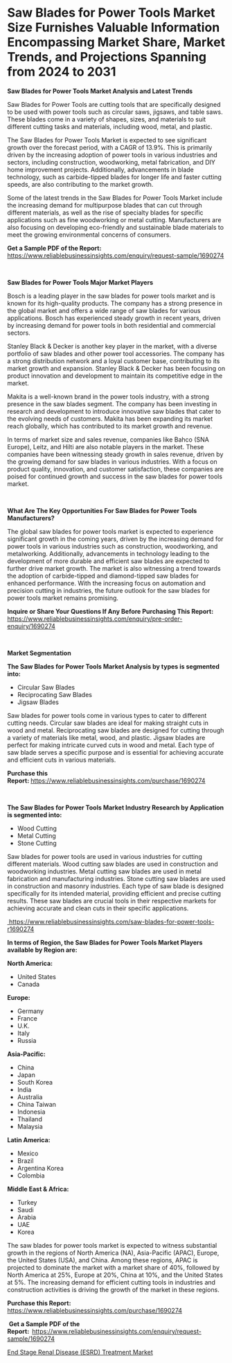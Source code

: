 <p><h1>Saw Blades for Power Tools Market Size Furnishes Valuable Information Encompassing Market Share, Market Trends, and Projections Spanning from 2024 to 2031</h1></p><p><strong>Saw Blades for Power Tools Market Analysis and Latest Trends</strong></p>
<p><p>Saw Blades for Power Tools are cutting tools that are specifically designed to be used with power tools such as circular saws, jigsaws, and table saws. These blades come in a variety of shapes, sizes, and materials to suit different cutting tasks and materials, including wood, metal, and plastic.</p><p>The Saw Blades for Power Tools Market is expected to see significant growth over the forecast period, with a CAGR of 13.9%. This is primarily driven by the increasing adoption of power tools in various industries and sectors, including construction, woodworking, metal fabrication, and DIY home improvement projects. Additionally, advancements in blade technology, such as carbide-tipped blades for longer life and faster cutting speeds, are also contributing to the market growth.</p><p>Some of the latest trends in the Saw Blades for Power Tools Market include the increasing demand for multipurpose blades that can cut through different materials, as well as the rise of specialty blades for specific applications such as fine woodworking or metal cutting. Manufacturers are also focusing on developing eco-friendly and sustainable blade materials to meet the growing environmental concerns of consumers.</p></p>
<p><strong>Get a Sample PDF of the Report:&nbsp;</strong> <a href="https://www.reliablebusinessinsights.com/enquiry/request-sample/1690274">https://www.reliablebusinessinsights.com/enquiry/request-sample/1690274</a></p>
<p>&nbsp;</p>
<p><strong>Saw Blades for Power Tools Major Market Players</strong></p>
<p><p>Bosch is a leading player in the saw blades for power tools market and is known for its high-quality products. The company has a strong presence in the global market and offers a wide range of saw blades for various applications. Bosch has experienced steady growth in recent years, driven by increasing demand for power tools in both residential and commercial sectors.</p><p>Stanley Black & Decker is another key player in the market, with a diverse portfolio of saw blades and other power tool accessories. The company has a strong distribution network and a loyal customer base, contributing to its market growth and expansion. Stanley Black & Decker has been focusing on product innovation and development to maintain its competitive edge in the market.</p><p>Makita is a well-known brand in the power tools industry, with a strong presence in the saw blades segment. The company has been investing in research and development to introduce innovative saw blades that cater to the evolving needs of customers. Makita has been expanding its market reach globally, which has contributed to its market growth and revenue.</p><p>In terms of market size and sales revenue, companies like Bahco (SNA Europe), Leitz, and Hilti are also notable players in the market. These companies have been witnessing steady growth in sales revenue, driven by the growing demand for saw blades in various industries. With a focus on product quality, innovation, and customer satisfaction, these companies are poised for continued growth and success in the saw blades for power tools market.</p></p>
<p>&nbsp;</p>
<p><strong>What Are The Key Opportunities For Saw Blades for Power Tools Manufacturers?</strong></p>
<p><p>The global saw blades for power tools market is expected to experience significant growth in the coming years, driven by the increasing demand for power tools in various industries such as construction, woodworking, and metalworking. Additionally, advancements in technology leading to the development of more durable and efficient saw blades are expected to further drive market growth. The market is also witnessing a trend towards the adoption of carbide-tipped and diamond-tipped saw blades for enhanced performance. With the increasing focus on automation and precision cutting in industries, the future outlook for the saw blades for power tools market remains promising.</p></p>
<p><strong>Inquire or Share Your Questions If Any Before Purchasing This Report:</strong> <a href="https://www.reliablebusinessinsights.com/enquiry/pre-order-enquiry/1690274">https://www.reliablebusinessinsights.com/enquiry/pre-order-enquiry/1690274</a></p>
<p>&nbsp;</p>
<p><strong>Market Segmentation</strong></p>
<p><strong>The Saw Blades for Power Tools Market Analysis by types is segmented into:</strong></p>
<p><ul><li>Circular Saw Blades</li><li>Reciprocating Saw Blades</li><li>Jigsaw Blades</li></ul></p>
<p><p>Saw blades for power tools come in various types to cater to different cutting needs. Circular saw blades are ideal for making straight cuts in wood and metal. Reciprocating saw blades are designed for cutting through a variety of materials like metal, wood, and plastic. Jigsaw blades are perfect for making intricate curved cuts in wood and metal. Each type of saw blade serves a specific purpose and is essential for achieving accurate and efficient cuts in various materials.</p></p>
<p><strong>Purchase this Report:&nbsp;</strong><a href="https://www.reliablebusinessinsights.com/purchase/1690274">https://www.reliablebusinessinsights.com/purchase/1690274</a></p>
<p>&nbsp;</p>
<p><strong>The Saw Blades for Power Tools Market Industry Research by Application is segmented into:</strong></p>
<p><ul><li>Wood Cutting</li><li>Metal Cutting</li><li>Stone Cutting</li></ul></p>
<p><p>Saw blades for power tools are used in various industries for cutting different materials. Wood cutting saw blades are used in construction and woodworking industries. Metal cutting saw blades are used in metal fabrication and manufacturing industries. Stone cutting saw blades are used in construction and masonry industries. Each type of saw blade is designed specifically for its intended material, providing efficient and precise cutting results. These saw blades are crucial tools in their respective markets for achieving accurate and clean cuts in their specific applications.</p></p>
<p><a href="https://www.reliablebusinessinsights.com/saw-blades-for-power-tools-r1690274">&nbsp;https://www.reliablebusinessinsights.com/saw-blades-for-power-tools-r1690274</a></p>
<p><strong>In terms of Region, the Saw Blades for Power Tools Market Players available by Region are:</strong></p>
<p>
    <p> <strong> North America: </strong>
        <ul>
            <li>United States</li>
            <li>Canada</li>
        </ul>
        </p> 
    <p> <strong> Europe: </strong>
        <ul>
            <li>Germany</li>
            <li>France</li>
            <li>U.K.</li>
            <li>Italy</li>
            <li>Russia</li>
        </ul>
        </p> 
    <p> <strong> Asia-Pacific: </strong>
        <ul>
            <li>China</li>
            <li>Japan</li>
            <li>South Korea</li>
            <li>India</li>
            <li>Australia</li>
            <li>China Taiwan</li>
            <li>Indonesia</li>
            <li>Thailand</li>
            <li>Malaysia</li>
        </ul>
        </p> 
    <p> <strong> Latin America: </strong>
        <ul>
            <li>Mexico</li>
            <li>Brazil</li>
            <li>Argentina Korea</li>
            <li>Colombia</li>
        </ul>
        </p> 
    <p> <strong> Middle East & Africa: </strong>
        <ul>
            <li>Turkey</li>
            <li>Saudi</li>
            <li>Arabia</li>
            <li>UAE</li>
            <li>Korea</li>
        </ul>
    </p>
    </p>
<p><p>The saw blades for power tools market is expected to witness substantial growth in the regions of North America (NA), Asia-Pacific (APAC), Europe, the United States (USA), and China. Among these regions, APAC is projected to dominate the market with a market share of 40%, followed by North America at 25%, Europe at 20%, China at 10%, and the United States at 5%. The increasing demand for efficient cutting tools in industries and construction activities is driving the growth of the market in these regions.</p></p>
<p><strong>Purchase this Report: </strong><a href="https://www.reliablebusinessinsights.com/purchase/1690274">https://www.reliablebusinessinsights.com/purchase/1690274</a></p>
<p>&nbsp;<strong>Get a Sample PDF of the Report:&nbsp;&nbsp;</strong><a href="https://www.reliablebusinessinsights.com/enquiry/request-sample/1690274">https://www.reliablebusinessinsights.com/enquiry/request-sample/1690274</a></p>
<p><strong></strong></p>
<p><p><a href="https://github.com/tiannaStark1/Market-Research-Report-List-1/blob/main/end-stage-renal-disease-esrd-treatment-market.md">End Stage Renal Disease (ESRD) Treatment Market</a></p></p>